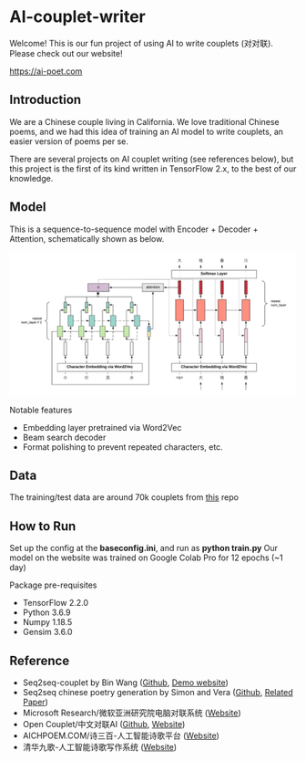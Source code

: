 # AI-couplet-writer

Welcome! This is our fun project of using AI to write couplets (对对联). Please check out our website!

https://ai-poet.com

## Introduction
We are a Chinese couple living in California. We love traditional Chinese poems, and we had this idea of training an AI model to write couplets, an easier version of poems per se.

There are several projects on AI couplet writing (see references below), but this project is the first of its kind written in TensorFlow 2.x, to the best of our knowledge.

## Model
This is a sequence-to-sequence model with Encoder + Decoder + Attention, schematically shown as below.

![The AI Couplet Model](/doc/schematics.png)

Notable features
- Embedding layer pretrained via Word2Vec
- Beam search decoder
- Format polishing to prevent repeated characters, etc.

## Data
The training/test data are around 70k couplets from [this](https://github.com/wb14123/couplet-dataset) repo

## How to Run
Set up the config at the **baseconfig.ini**, and run as **python train.py**
Our model on the website was trained on Google Colab Pro for 12 epochs (~1 day)

Package pre-requisites
- TensorFlow 2.2.0
- Python 3.6.9
- Numpy 1.18.5
- Gensim 3.6.0

## Reference
- Seq2seq-couplet by Bin Wang ([Github](https://github.com/wb14123/seq2seq-couplet), [Demo website](https://ai.binwang.me/couplet))
- Seq2seq chinese poetry generation by Simon and Vera ([Github](https://github.com/Disiok/poetry-seq2seq), [Related Paper](https://arxiv.org/abs/1610.09889))
- Microsoft Research/微软亚洲研究院电脑对联系统 ([Website](https://duilian.msra.cn/app/couplet.aspx))
- Open Couplet/中文对联AI ([Github](https://github.com/neoql/open_couplet), [Website](https://couplet.neoql.me/))
- AICHPOEM.COM/诗三百-人工智能诗歌平台 ([Website](https://www.aichpoem.com/#/shisanbai/poem))
- 清华九歌-人工智能诗歌写作系统 ([Website](http://jiuge.thunlp.org/jueju.html))
